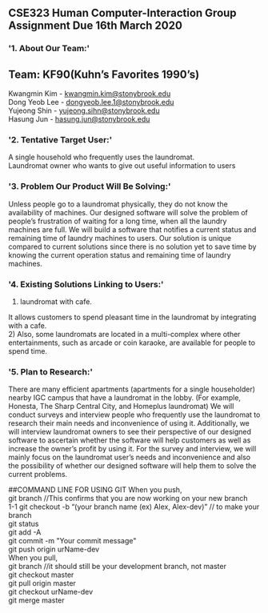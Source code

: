 ## CSE323 Human Computer-Interaction Group Assignment Due 16th March 2020

### '1. About Our Team:'
## Team: KF90(Kuhn’s Favorites 1990’s)

Kwangmin Kim - kwangmin.kim@stonybrook.edu <br />
Dong Yeob Lee - dongyeob.lee.1@stonybrook.edu <br />
Yujeong Shin - yujeong.sihn@stonybrook.edu <br />
Hasung Jun - hasung.jun@stonybrook.edu <br />

### '2. Tentative Target User:'
A single household who frequently uses the laundromat. <br />
Laundromat owner who wants to give out useful information to users

### '3. Problem Our Product Will Be Solving:'
Unless people go to a laundromat physically, they do not know the availability of machines. Our designed software will solve the problem of people’s frustration of waiting for a long time, when all the laundry machines are full. We will build a software that notifies a current status and remaining time of laundry machines to users. Our solution is unique compared to current solutions since there is no solution yet to save time by knowing the current operation status and remaining time of laundry machines.

### '4. Existing Solutions Linking to Users:'

1) laundromat with cafe. <br />

It allows customers to spend pleasant time in the laundromat by integrating with a cafe. <br />
2) Also, some laundromats are located in a multi-complex where other entertainments, such as arcade or coin karaoke, are available  for people to spend time.

### '5. Plan to Research:'
There are many efficient apartments (apartments for a single householder) nearby IGC campus that have a laundromat in the lobby. (For example, Honesta, The Sharp Central City, and Homeplus laundromat) We will conduct surveys and interview people who frequently use the laundromat to research their main needs and inconvenience of using it. Additionally, we will interview laundromat owners to see their perspective of our designed software to ascertain whether the software will help customers as well as increase the owner’s profit by using it. For the survey and interview, we will mainly focus on the laundromat user’s needs and inconvenience and also the possibility of whether our designed software will help them to solve the current problems.

##COMMAND LINE FOR USING GIT
When you push,<br />
git branch //This confirms that you are now working on your new branch<br />
1-1 git checkout -b “(your branch name (ex) Alex, Alex-dev)” // to make your branch<br />
git status<br />
git add -A<br />
git commit -m "Your commit message"<br />
git push origin urName-dev<br />
When you pull,<br />
git branch //it should still be your development branch, not master<br />
git checkout master<br />
git pull origin master<br />
git checkout urName-dev<br />
git merge master<br />


